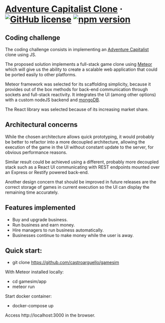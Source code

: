 # [Adventure Capitalist Clone](https://github.com/castroarguello/adventure-capitalist-clone) &middot; [![GitHub license](https://img.shields.io/badge/license-MIT-blue.svg)](https://github.com/facebook/react/blob/master/LICENSE) [![npm version](https://img.shields.io/npm/v/react.svg?style=flat)](https://www.npmjs.com/package/react)

## Coding challenge

The coding challenge consists in implementing an [Adventure Capitalist](http://en.gameslol.net/adventure-capitalist-1086.html) clone using JS.

The proposed solution implements a full-stack game clone using [Meteor](https://github.com/meteor/meteor) which will give us the ability to create a scalable web application that could be ported easily to other platforms.

Meteor framework was selected for its scaffolding simplicity, because it provides out of the box methods for back-end communication through sockets and full-stack reactivity. It integrates the UI (among other options) with a custom nodeJS backend and [mongoDB](https://www.mongodb.com/).

The React library was selected because of its increasing market share.

## Architectural concerns

While the chosen architecture allows quick prototyping, it would probably be better to refactor into a more decoupled architecture, allowing the execution of the game in the UI without constant update to the server, for obvious performance reasons.

Similar result could be achieved using a different, probably more decoupled stack such as a React UI communicating with REST endpoints mounted over an Express or Restify powered back-end.

Another design concern that should be improved in future releases are the correct storage of games in current execution so the UI can display the remaining time accurately. 

## Features implemented

- Buy and upgrade business.
- Run business and earn money.
- Hire managers to run business automatically.
- Businesses continue to make money while the user is away.

## Quick start:

- git clone https://github.com/castroarguello/gamesim

With Meteor installed locally:

- cd gamesim/app
- meteor run

Start docker container:

- docker-compose up

Access http://localhost:3000 in the browser.
